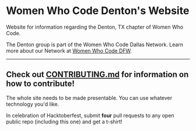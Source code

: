 # Women Who Code Denton's Website
Website for information regarding the Denton, TX chapter of Women Who Code. 

The Denton group is part of the Women Who Code Dallas Network. Learn more about our Network at [Women Who Code DFW](https://www.womenwhocode.com/dfw).

<hr>

## Check out [CONTRIBUTING.md](https://github.com/wwcodedenton/wwcodedenton.github.io/blob/master/CONTRIBUTING.md) for information on how to contribute!

The whole site needs to be made presentable. You can use whatever technology you'd like.

In celebration of Hacktoberfest, submit **four** pull requests to any open public repo (including this one) and get a t-shirt!

